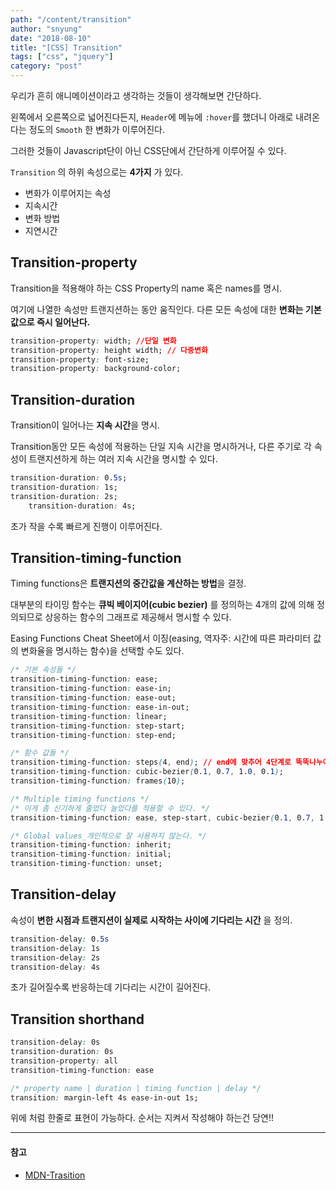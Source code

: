 ```yaml
---
path: "/content/transition"
author: "snyung"
date: "2018-08-10"
title: "[CSS] Transition"
tags: ["css", "jquery"]
category: "post"
---
```


우리가 흔히 애니메이션이라고 생각하는 것들이 생각해보면 간단하다.

왼쪽에서 오른쪽으로 넓어진다든지, `Header`에 메뉴에 `:hover`를 했더니 아래로 내려온다는 정도의 `Smooth` 한 변화가 이루어진다.

그러한 것들이 Javascript단이 아닌 CSS단에서 간단하게 이루어질 수 있다.

`Transition` 의 하위 속성으로는 **4가지** 가 있다. 

- 변화가 이루어지는 속성
- 지속시간
- 변화 방법
- 지연시간

## Transition-property

Transition을 적용해야 하는 CSS Property의 name 혹은 names를 명시.

여기에 나열한 속성만 트랜지션하는 동안 움직인다. 다른 모든 속성에 대한 **변화는 기본값으로 즉시 일어난다.**

```css
transition-property: width; //단일 변화
transition-property: height width; // 다중변화
transition-property: font-size;
transition-property: background-color;
```

## Transition-duration

Transition이 일어나는 **지속 시간**을 명시.

Transition동안 모든 속성에 적용하는 단일 지속 시간을 명시하거나, 다른 주기로 각 속성이 트랜지션하게 하는 여러 지속 시간을 명시할 수 있다.

```css
transition-duration: 0.5s;
transition-duration: 1s;
transition-duration: 2s;
    transition-duration: 4s;
```

초가 작을 수록 빠르게 진행이 이루어진다.

## Transition-timing-function

Timing functions은 **트랜지션의 중간값을 계산하는 방법**을 결정.

대부분의 타이밍 함수는 **큐빅 베이지어(cubic bezier)** 를 정의하는 4개의 값에 의해 정의되므로 상응하는 함수의 그래프로 제공해서 명시할 수 있다.

Easing Functions Cheat Sheet에서 이징(easing, 역자주: 시간에 따른 파라미터 값의 변화율을 명시하는 함수)을 선택할 수도 있다.

```css
/* 기본 속성들 */
transition-timing-function: ease;
transition-timing-function: ease-in;
transition-timing-function: ease-out;
transition-timing-function: ease-in-out;
transition-timing-function: linear;
transition-timing-function: step-start;
transition-timing-function: step-end;

/* 함수 값들 */
transition-timing-function: steps(4, end); // end에 맞추어 4단계로 뚝뚝나누어 진행
transition-timing-function: cubic-bezier(0.1, 0.7, 1.0, 0.1);
transition-timing-function: frames(10);

/* Multiple timing functions */
/* 이게 좀 신기하게 줄었다 늘었다를 적용할 수 있다. */
transition-timing-function: ease, step-start, cubic-bezier(0.1, 0.7, 1.0, 0.1);

/* Global values_개인적으로 잘 사용하지 않는다. */
transition-timing-function: inherit;
transition-timing-function: initial;
transition-timing-function: unset;
```

## Transition-delay

속성이 **변한 시점과 트랜지션이 실제로 시작하는 사이에 기다리는 시간** 을 정의.

```css
transition-delay: 0.5s
transition-delay: 1s
transition-delay: 2s
transition-delay: 4s
```

초가 길어질수록 반응하는데 기다리는 시간이 길어진다.

## Transition shorthand

```css
transition-delay: 0s
transition-duration: 0s
transition-property: all
transition-timing-function: ease

/* property name | duration | timing function | delay */
transition: margin-left 4s ease-in-out 1s;
```

위에 처럼 한줄로 표현이 가능하다. 순서는 지켜서 작성해야 하는건 당연!!

---

#### 참고

- [MDN-Trasition](https://developer.mozilla.org/ko/docs/Web/CSS/CSS_Transitions/Using_CSS_transitions)